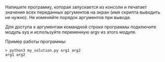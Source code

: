Напишите программу, которая запускается из консоли и печатает значения всех переданных аргументов на экран (имя скрипта
выводить не нужно). Не изменяйте порядок аргументов при выводе.

Для доступа к аргументам командной строки программы подключите модуль sys и используйте переменную argv из этого модуля.

Пример работы программы:

```pycon
> python3 my_solution.py arg1 arg2
arg1 arg2
```